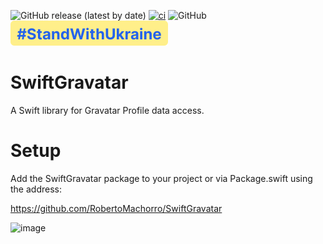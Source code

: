 ![GitHub release (latest by date)](https://img.shields.io/github/v/release/RobertoMachorro/SwiftGravatar)
[![ci](https://github.com/RobertoMachorro/SwiftGravatar/actions/workflows/ci.yml/badge.svg)](https://github.com/RobertoMachorro/SwiftGravatar/actions/workflows/ci.yml)
![GitHub](https://img.shields.io/github/license/RobertoMachorro/SwiftGravatar)
[![StandWithUkraine](https://raw.githubusercontent.com/vshymanskyy/StandWithUkraine/main/badges/StandWithUkraine.svg)](https://vshymanskyy.github.io/StandWithUkraine)

# SwiftGravatar
A Swift library for Gravatar Profile data access.

# Setup

Add the SwiftGravatar package to your project or via Package.swift using the address:

https://github.com/RobertoMachorro/SwiftGravatar

<img width="832" alt="image" src="https://github.com/RobertoMachorro/SwiftGravatar/assets/7190436/ba170546-30f6-482b-8c0d-eb4d055e8eaa">
